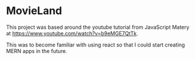 # MovieLand

This project was based around the youtube tutorial from JavaScript Matery at https://www.youtube.com/watch?v=b9eMGE7QtTk.

This was to become familiar with using react so that I could start creating MERN apps in the future. 
